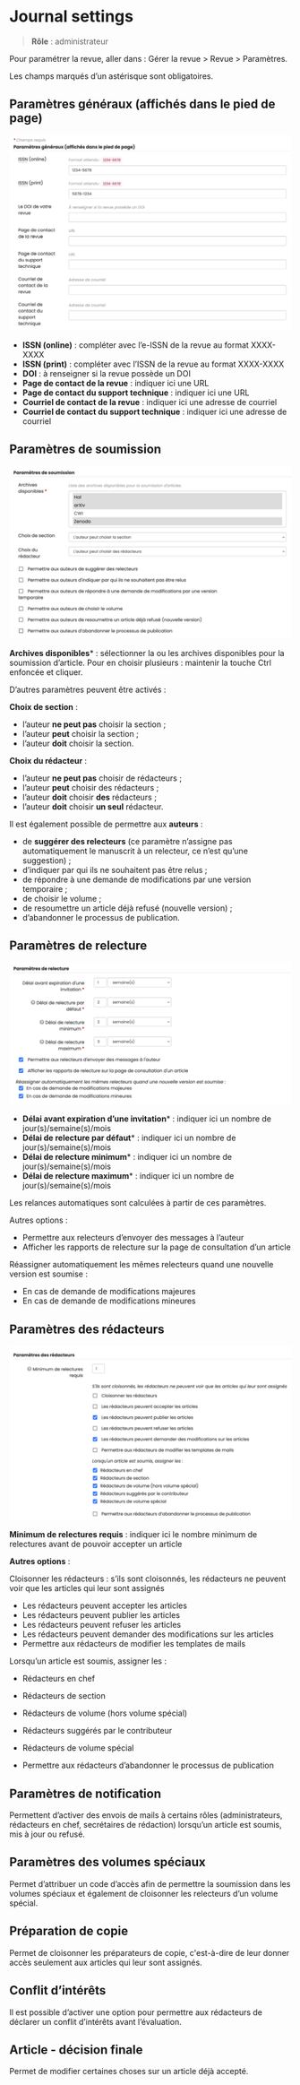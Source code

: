 # Journal settings

> **Rôle** : administrateur

Pour paramétrer la revue, aller dans : Gérer la revue > Revue > Paramètres.

Les champs marqués d’un astérisque sont obligatoires.

## Paramètres généraux (affichés dans le pied de page)
![Alt text](img/settings-1.png "Paramètres généraux")

+ **ISSN (online)** : compléter avec l’e-ISSN de la revue au format XXXX-XXXX
+ **ISSN (print)** : compléter avec l’ISSN de la revue au format XXXX-XXXX
+ **DOI** : à renseigner si la revue possède un DOI
+ **Page de contact de la revue** : indiquer ici une URL
+ **Page de contact du support technique** : indiquer ici une URL
+ **Courriel de contact de la revue** : indiquer ici une adresse de courriel
+ **Courriel de contact du support technique** : indiquer ici une adresse de courriel

## Paramètres de soumission
![Alt text](img/settings-2.png "Paramètres de soumission")

**Archives disponibles*** : sélectionner la ou les archives disponibles pour la soumission d’article. Pour en choisir plusieurs : maintenir la touche Ctrl enfoncée et cliquer.

D’autres paramètres peuvent être activés :

**Choix de section** :
+ l’auteur **ne peut pas** choisir la section ;
+ l’auteur **peut** choisir la section ;
+ l’auteur **doit** choisir la section.

**Choix du rédacteur** :
+ l’auteur **ne peut pas** choisir de rédacteurs ;
+ l’auteur **peut** choisir des rédacteurs ;
+ l’auteur **doit** choisir **des** rédacteurs ;
+ l’auteur **doit** choisir **un seul** rédacteur.

Il est également possible de permettre aux **auteurs** :
+ de **suggérer des relecteurs** (ce paramètre n’assigne pas automatiquement le manuscrit à un relecteur, ce n’est qu’une suggestion) ;
+ d’indiquer par qui ils ne souhaitent pas être relus ;
+ de répondre à une demande de modifications par une version temporaire ;
+ de choisir le volume ;
+ de resoumettre un article déjà refusé (nouvelle version) ;
+ d’abandonner le processus de publication.

## Paramètres de relecture
![Alt text](img/settings-3.png "Paramètres de relecture")

+ **Délai avant expiration d’une invitation*** : indiquer ici un nombre de jour(s)/semaine(s)/mois
+ **Délai de relecture par défaut*** : indiquer ici un nombre de jour(s)/semaine(s)/mois
+ **Délai de relecture minimum*** : indiquer ici un nombre de jour(s)/semaine(s)/mois
+ **Délai de relecture maximum*** : indiquer ici un nombre de jour(s)/semaine(s)/mois

Les relances automatiques sont calculées à partir de ces paramètres.

Autres options :
+ Permettre aux relecteurs d’envoyer des messages à l’auteur
+ Afficher les rapports de relecture sur la page de consultation d’un article

Réassigner automatiquement les mêmes relecteurs quand une nouvelle version est soumise :
+ En cas de demande de modifications majeures
+ En cas de demande de modifications mineures

## Paramètres des rédacteurs
![Alt text](img/settings-4.png "Paramètres des rédacteurs")

**Minimum de relectures requis** : indiquer ici le nombre minimum de relectures avant de pouvoir accepter un article

**Autres options** :

Cloisonner les rédacteurs : s’ils sont cloisonnés, les rédacteurs ne peuvent voir que les articles qui leur sont assignés
+ Les rédacteurs peuvent accepter les articles
+ Les rédacteurs peuvent publier les articles
+ Les rédacteurs peuvent refuser les articles
+ Les rédacteurs peuvent demander des modifications sur les articles
+ Permettre aux rédacteurs de modifier les templates de mails

Lorsqu’un article est soumis, assigner les :
+ Rédacteurs en chef
+ Rédacteurs de section
+ Rédacteurs de volume (hors volume spécial)
+ Rédacteurs suggérés par le contributeur
+ Rédacteurs de volume spécial



+ Permettre aux rédacteurs d’abandonner le processus de publication

## Paramètres de notification
Permettent d’activer des envois de mails à certains rôles (administrateurs, rédacteurs en chef, secrétaires de rédaction) lorsqu’un article est soumis, mis à jour ou refusé.

## Paramètres des volumes spéciaux
Permet d’attribuer un code d’accès afin de permettre la soumission dans les volumes spéciaux et également de cloisonner les relecteurs d’un volume spécial.

## Préparation de copie
Permet de cloisonner les préparateurs de copie, c'est-à-dire de leur donner accès seulement aux articles qui leur sont assignés.

## Conflit d’intérêts
Il est possible d’activer une option pour permettre aux rédacteurs de déclarer un conflit d’intérêts avant l’évaluation.

## Article - décision finale
Permet de modifier certaines choses sur un article déjà accepté.